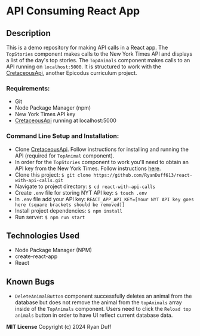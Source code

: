 # API Consuming React App

## Description
This is a demo repository for making API calls in a React app. The `TopStories` component makes calls to the New York Times API and displays a list of the day's top stories. The `TopAnimals` component makes calls to an API running on `localhost:5000`. It is structured to work with the [CretaceousApi](https://github.com/RyanDuff613/API.Solution/tree/main), another Epicodus curriculum project.

###  Requirements:
  * Git
  * Node Package Manager (npm)
  * New York Times API key
  * [CretaceousApi](https://github.com/RyanDuff613/API.Solution/tree/main) running at localhost:5000
  
### Command Line Setup and Installation:
* Clone [CretaceousApi](https://github.com/RyanDuff613/API.Solution/tree/main). Follow instructions for installing and running the API (required for `TopAnimal` component).
* In order for the `TopStories` component to work you'll need to obtain an API key from the New York Times. Follow instructions [here](https://developer.nytimes.com/apis).
* Clone this project:  `$ git clone https://github.com/RyanDuff613/react-with-api-calls.git`
* Navigate to project directory:  `$ cd react-with-api-calls`
* Create `.env` file for storing NYT API key: `$ touch .env`
* In `.env` file add your API key: `REACT_APP_API_KEY=[Your NYT API key goes here (square brackets should be removed)]`
* Install project dependencies: `$ npm install`
* Run server: `$ npm run start`

## Technologies Used
* Node Package Manager (NPM)
* create-react-app
* React 

## Known Bugs
- `DeleteAnimalButton` component successfully deletes an animal from the database but does not remove the animal from the `topAnimals` array inside of the `TopAnimals` component. Users need to click the `Reload top animals` button in order to have UI reflect current database data.

**MIT License**
Copyright (c) 2024 Ryan Duff